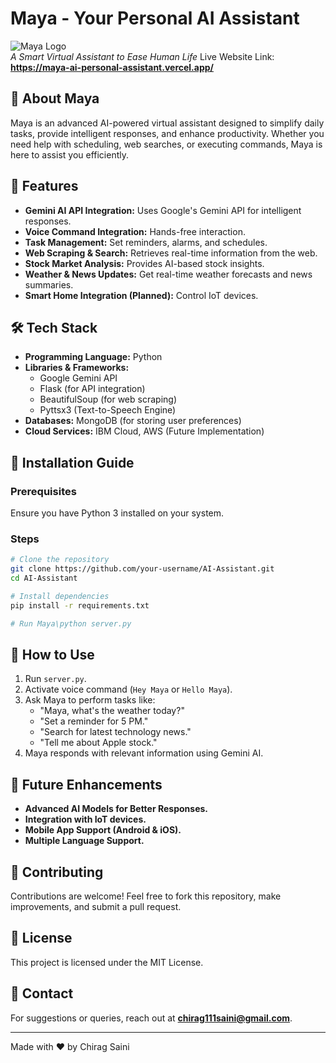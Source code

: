 # Maya - Your Personal AI Assistant

![Maya Logo](img/maya-logo.png)  
*A Smart Virtual Assistant to Ease Human Life*
Live Website Link: **https://maya-ai-personal-assistant.vercel.app/**
## 🚀 About Maya
Maya is an advanced AI-powered virtual assistant designed to simplify daily tasks, provide intelligent responses, and enhance productivity. Whether you need help with scheduling, web searches, or executing commands, Maya is here to assist you efficiently.

## 🎯 Features
- **Gemini AI API Integration:** Uses Google's Gemini API for intelligent responses.
- **Voice Command Integration:** Hands-free interaction.
- **Task Management:** Set reminders, alarms, and schedules.
- **Web Scraping & Search:** Retrieves real-time information from the web.
- **Stock Market Analysis:** Provides AI-based stock insights.
- **Weather & News Updates:** Get real-time weather forecasts and news summaries.
- **Smart Home Integration (Planned):** Control IoT devices.

## 🛠️ Tech Stack
- **Programming Language:** Python
- **Libraries & Frameworks:**
  - Google Gemini API
  - Flask (for API integration)
  - BeautifulSoup (for web scraping)
  - Pyttsx3 (Text-to-Speech Engine)
- **Databases:** MongoDB (for storing user preferences)
- **Cloud Services:** IBM Cloud, AWS (Future Implementation)

## 📌 Installation Guide
### Prerequisites
Ensure you have Python 3 installed on your system.

### Steps
```sh
# Clone the repository
git clone https://github.com/your-username/AI-Assistant.git
cd AI-Assistant

# Install dependencies
pip install -r requirements.txt

# Run Maya\python server.py
```

## 🎤 How to Use
1. Run `server.py`.
2. Activate voice command (`Hey Maya` or `Hello Maya`).
3. Ask Maya to perform tasks like:
   - "Maya, what's the weather today?"
   - "Set a reminder for 5 PM."
   - "Search for latest technology news."
   - "Tell me about Apple stock."
4. Maya responds with relevant information using Gemini AI.

## 📅 Future Enhancements
- **Advanced AI Models for Better Responses.**
- **Integration with IoT devices.**
- **Mobile App Support (Android & iOS).**
- **Multiple Language Support.**

## 🤝 Contributing
Contributions are welcome! Feel free to fork this repository, make improvements, and submit a pull request.

## 📜 License
This project is licensed under the MIT License.

## 📧 Contact
For suggestions or queries, reach out at **chirag111saini@gmail.com**.

---
Made with ❤️ by Chirag Saini

